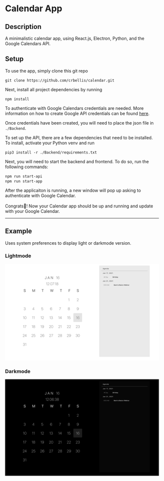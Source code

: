 # Calendar App

## Description
A minimalistic calendar app, using React.js, Electron, Python, and the Google Calendars API.

## Setup
To use the app, simply clone this git repo

```Shell
git clone https://github.com/crbellis/calendar.git
```

Next, install all project dependencies by running 
```Shell
npm install
```

To authenticate with Google Calendars credentials are needed. More information on how to create Google API credentials can be found 
  <a href="https://developers.google.com/calendar/auth">here</a>.

Once credentials have been created, you will need to place the json file in ```./Backend```.

To set up the API, there are a few dependencies that need to be installed. To install, activate your Python venv and run

```Shell
pip3 install -r ./Backend/requirements.txt
```

Next, you will need to start the backend and frontend. To do so, run the following commands:
 

```Shell
npm run start-api
npm run start-app
```

After the applicaiton is running, a new window will pop up asking to authenticate with Google Calendar.
<br><br>
Congrats🎉! Now your Calendar app should be up and running and update with your Google Calendar.

<hr>

## Example
Uses system preferences to display light or darkmode version.

<h3>Lightmode</h3>
<img src="https://github.com/crbellis/calendar/blob/master/example/Lightmode.png" alt="darkmode-png" width="800"/>

<h3>Darkmode</h3>
<img src="https://github.com/crbellis/calendar/blob/master/example/Darkmode.png" alt="darkmode-png" width="800"/>

